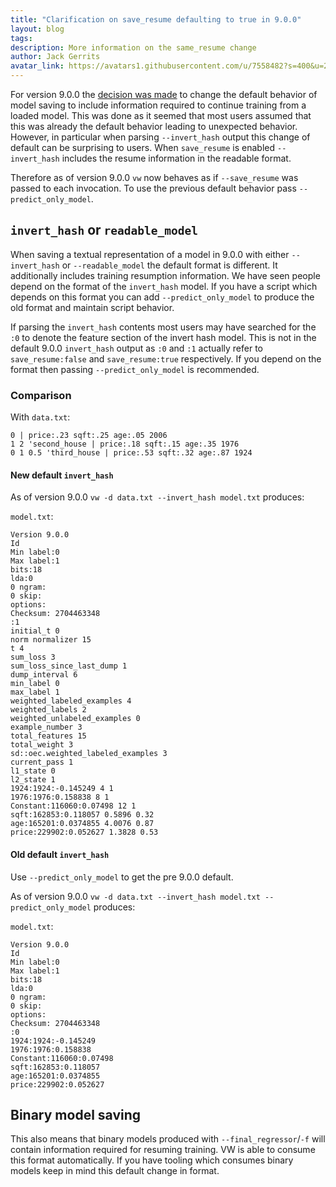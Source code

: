 ```yaml
---
title: "Clarification on save_resume defaulting to true in 9.0.0"
layout: blog
tags:
description: More information on the same_resume change
author: Jack Gerrits
avatar_link: https://avatars1.githubusercontent.com/u/7558482?s=400&u=21e4cca683799d65a20a4cf3d11d0c17853ef9cb&v=4
---
```


For version 9.0.0 the [decision was made](https://github.com/VowpalWabbit/vowpal_wabbit/issues/3163) to change the default behavior of model saving to include information required to continue training from a loaded model. This was done as it seemed that most users assumed that this was already the default behavior leading to unexpected behavior. However, in particular when parsing `--invert_hash` output this change of default can be surprising to users. When `save_resume` is enabled `--invert_hash` includes the resume information in the readable format.

Therefore as of version 9.0.0 `vw` now behaves as if `--save_resume` was passed to each invocation. To use the previous default behavior pass `--predict_only_model`.

## `invert_hash` or `readable_model`

When saving a textual representation of a model in 9.0.0 with either `--invert_hash` or `--readable_model` the default format is different. It additionally includes training resumption information. We have seen people depend on the format of the `invert_hash` model. If you have a script which depends on this format you can add `--predict_only_model` to produce the old format and maintain script behavior.

If parsing the `invert_hash` contents most users may have searched for the `:0` to denote the feature section of the invert hash model. This is not in the default 9.0.0 `invert_hash` output as `:0` and `:1` actually refer to `save_resume:false` and `save_resume:true` respectively. If you depend on the format then passing `--predict_only_model` is recommended.

### Comparison

With `data.txt`:
```
0 | price:.23 sqft:.25 age:.05 2006
1 2 'second_house | price:.18 sqft:.15 age:.35 1976
0 1 0.5 'third_house | price:.53 sqft:.32 age:.87 1924
```

#### New default `invert_hash`

As of version 9.0.0 `vw -d data.txt --invert_hash model.txt` produces:

`model.txt`:
```
Version 9.0.0
Id
Min label:0
Max label:1
bits:18
lda:0
0 ngram:
0 skip:
options:
Checksum: 2704463348
:1
initial_t 0
norm normalizer 15
t 4
sum_loss 3
sum_loss_since_last_dump 1
dump_interval 6
min_label 0
max_label 1
weighted_labeled_examples 4
weighted_labels 2
weighted_unlabeled_examples 0
example_number 3
total_features 15
total_weight 3
sd::oec.weighted_labeled_examples 3
current_pass 1
l1_state 0
l2_state 1
1924:1924:-0.145249 4 1
1976:1976:0.158838 8 1
Constant:116060:0.07498 12 1
sqft:162853:0.118057 0.5896 0.32
age:165201:0.0374855 4.0076 0.87
price:229902:0.052627 1.3828 0.53
```

#### Old default `invert_hash`

Use `--predict_only_model` to get the pre 9.0.0 default.

As of version 9.0.0 `vw -d data.txt --invert_hash model.txt --predict_only_model` produces:

`model.txt`:
```
Version 9.0.0
Id
Min label:0
Max label:1
bits:18
lda:0
0 ngram:
0 skip:
options:
Checksum: 2704463348
:0
1924:1924:-0.145249
1976:1976:0.158838
Constant:116060:0.07498
sqft:162853:0.118057
age:165201:0.0374855
price:229902:0.052627
```

## Binary model saving

This also means that binary models produced with `--final_regressor`/`-f` will contain information required for resuming training. VW is able to consume this format automatically. If you have tooling which consumes binary models keep in mind this default change in format.
